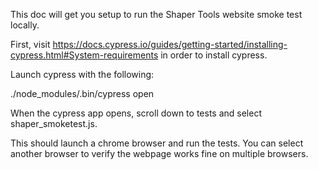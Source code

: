 This doc will get you setup to run the Shaper Tools website smoke test locally. 

First, visit https://docs.cypress.io/guides/getting-started/installing-cypress.html#System-requirements
in order to install cypress. 

Launch cypress with the following:

./node_modules/.bin/cypress open

When the cypress app opens, scroll down to tests and select shaper_smoketest.js.

This should launch a chrome browser and run the tests. You can select another browser 
to verify the webpage works fine on multiple browsers. 

